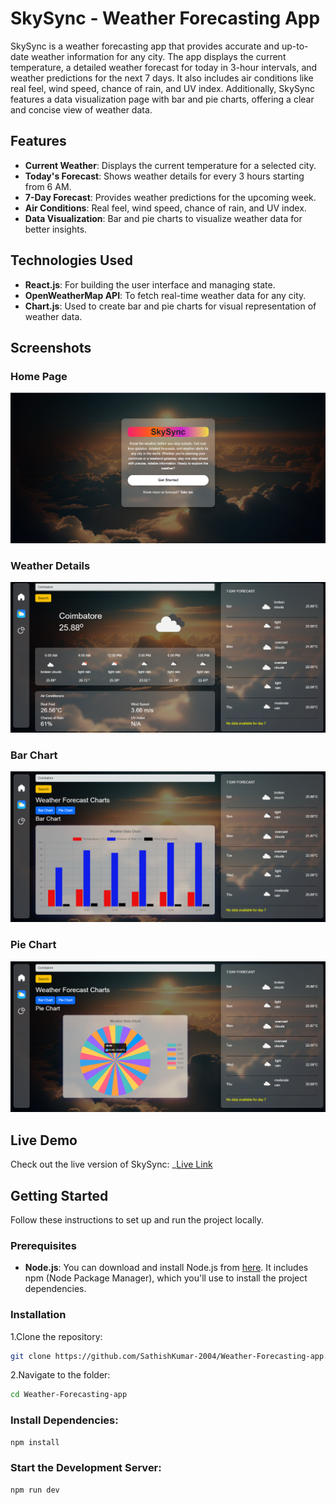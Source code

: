 # SkySync - Weather Forecasting App

SkySync is a weather forecasting app that provides accurate and up-to-date weather information for any city. The app displays the current temperature, a detailed weather forecast for today in 3-hour intervals, and weather predictions for the next 7 days. It also includes air conditions like real feel, wind speed, chance of rain, and UV index. Additionally, SkySync features a data visualization page with bar and pie charts, offering a clear and concise view of weather data.

## Features

- **Current Weather**: Displays the current temperature for a selected city.
- **Today's Forecast**: Shows weather details for every 3 hours starting from 6 AM.
- **7-Day Forecast**: Provides weather predictions for the upcoming week.
- **Air Conditions**: Real feel, wind speed, chance of rain, and UV index.
- **Data Visualization**: Bar and pie charts to visualize weather data for better insights.

## Technologies Used

- **React.js**: For building the user interface and managing state.
- **OpenWeatherMap API**: To fetch real-time weather data for any city.
- **Chart.js**: Used to create bar and pie charts for visual representation of weather data.

## Screenshots

### Home Page

![Home Page](public/app-img-1.png)

### Weather Details

![Weather](public/app-img-2.png)

### Bar Chart

![bar chart](public/app-img-3.png)

### Pie Chart

![pie chart](public/app-img-4.png)

## Live Demo

Check out the live version of SkySync: _[Live Link](https://skysync-weather-forecasting-app.netlify.app)

## Getting Started

Follow these instructions to set up and run the project locally.

### Prerequisites

- **Node.js**: You can download and install Node.js from [here](https://nodejs.org/). It includes npm (Node Package Manager), which you'll use to install the project dependencies.

### Installation

1.Clone the repository:
   ```bash
   git clone https://github.com/SathishKumar-2004/Weather-Forecasting-app.git
   ```

2.Navigate to the folder:
   ```bash
   cd Weather-Forecasting-app
   ```

### Install Dependencies:
   ```bash
   npm install
   ```

### Start the Development Server:
   ```bash
   npm run dev
   ```
